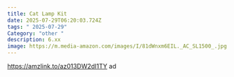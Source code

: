 ```yaml
---
title: Cat Lamp Kit
date: 2025-07-29T06:20:03.724Z
tags: " 2025-07-29"
Category: "other "
description: 6.xx
image: https://m.media-amazon.com/images/I/81dWnxm6EIL._AC_SL1500_.jpg
---
```

https://amzlink.to/az013DW2dI1TY ad